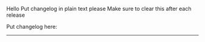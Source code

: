 Hello
Put changelog in plain text please
Make sure to clear this after each release

Put changelog here:

-----------------
